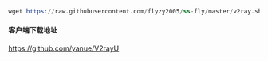 ```s
wget https://raw.githubusercontent.com/flyzy2005/ss-fly/master/v2ray.sh && chmod +x v2ray.sh && ./v2ray.sh
```

#### 客户端下载地址

https://github.com/yanue/V2rayU